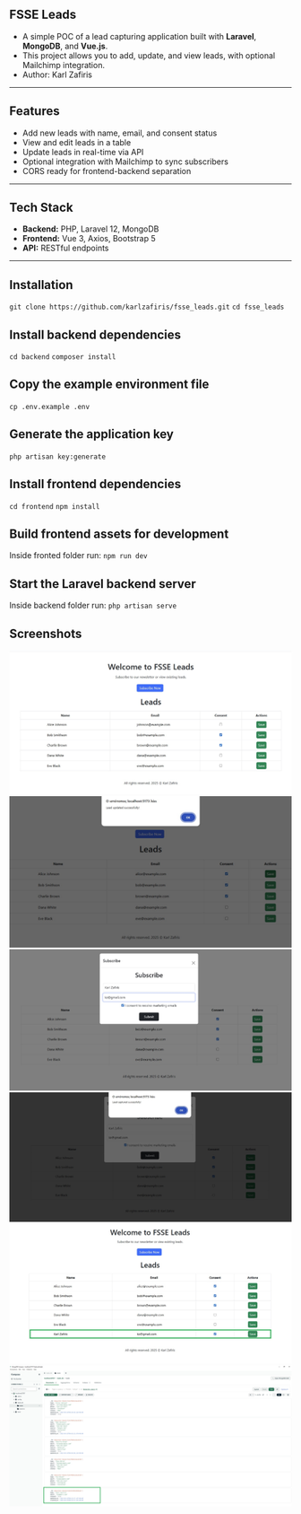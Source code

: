 ## FSSE Leads

- A simple POC of a lead capturing application built with **Laravel**, **MongoDB**, and **Vue.js**.  
- This project allows you to add, update, and view leads, with optional Mailchimp integration.
- Author: Karl Zafiris
---

## Features

- Add new leads with name, email, and consent status
- View and edit leads in a table
- Update leads in real-time via API
- Optional integration with Mailchimp to sync subscribers
- CORS ready for frontend-backend separation

---

## Tech Stack

- **Backend:** PHP, Laravel 12, MongoDB
- **Frontend:** Vue 3, Axios, Bootstrap 5
- **API:** RESTful endpoints

---

## Installation
`git clone https://github.com/karlzafiris/fsse_leads.git`
`cd fsse_leads`

## Install backend dependencies
`cd backend`
`composer install`

## Copy the example environment file
`cp .env.example .env`

## Generate the application key
`php artisan key:generate`

## Install frontend dependencies
`cd frontend`
`npm install`

## Build frontend assets for development
Inside fronted folder run:
`npm run dev`

## Start the Laravel backend server
Inside backend folder run:
`php artisan serve`


## Screenshots

![view1](img1.jpg)
![view2](img2.jpg)
![view3](img3.jpg)
![view4](img4.jpg)
![view5](img5.jpg)
![view6](img6.jpg)